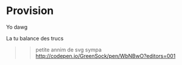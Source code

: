 Provision
=========

Yo dawg

La tu balance des trucs


>> petite annim de svg sympa 
http://codepen.io/GreenSock/pen/WbNBwO?editors=001

